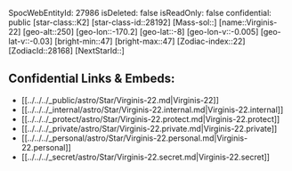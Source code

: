 ﻿---
location: [-8,170.2,250]
type: Star
tags:
- astro/Star

---
SpocWebEntityId: 27986
isDeleted: false
isReadOnly: false
confidential: public
[star-class::K2]
[star-class-id::28192]
[Mass-sol::]
[name::Virginis-22]
[geo-alt::250]
[geo-lon::-170.2]
[geo-lat::-8]
[geo-lon-v::-0.005]
[geo-lat-v::-0.03]
[bright-min::47]
[bright-max::47]
[Zodiac-index::22]
[ZodiacId::28168]
[NextStarId::]



## Confidential Links & Embeds: 
- [[../../../_public/astro/Star/Virginis-22.md|Virginis-22]] 
- [[../../../_internal/astro/Star/Virginis-22.internal.md|Virginis-22.internal]] 
- [[../../../_protect/astro/Star/Virginis-22.protect.md|Virginis-22.protect]] 
- [[../../../_private/astro/Star/Virginis-22.private.md|Virginis-22.private]] 
- [[../../../_personal/astro/Star/Virginis-22.personal.md|Virginis-22.personal]] 
- [[../../../_secret/astro/Star/Virginis-22.secret.md|Virginis-22.secret]] 

